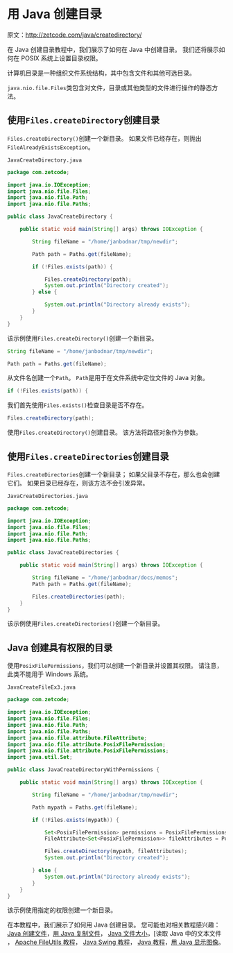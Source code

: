 # 用 Java 创建目录

原文：http://zetcode.com/java/createdirectory/

在 Java 创建目录教程中，我们展示了如何在 Java 中创建目录。 我们还将展示如何在 POSIX 系统上设置目录权限。

计算机目录是一种组织文件系统结构，其中包含文件和其他可选目录。

`java.nio.file.Files`类包含对文件，目录或其他类型的文件进行操作的静态方法。

## 使用`Files.createDirectory`创建目录

`Files.createDirectory()`创建一个新目录。 如果文件已经存在，则抛出`FileAlreadyExistsException`。

`JavaCreateDirectory.java`

```java
package com.zetcode;

import java.io.IOException;
import java.nio.file.Files;
import java.nio.file.Path;
import java.nio.file.Paths;

public class JavaCreateDirectory {

    public static void main(String[] args) throws IOException {

        String fileName = "/home/janbodnar/tmp/newdir";

        Path path = Paths.get(fileName);

        if (!Files.exists(path)) {

            Files.createDirectory(path);
            System.out.println("Directory created");
        } else {

            System.out.println("Directory already exists");
        }
    }
}

```

该示例使用`Files.createDirectory()`创建一个新目录。

```java
String fileName = "/home/janbodnar/tmp/newdir";

Path path = Paths.get(fileName);

```

从文件名创建一个`Path`。 `Path`是用于在文件系统中定位文件的 Java 对象。

```java
if (!Files.exists(path)) {

```

我们首先使用`Files.exists()`检查目录是否不存在。

```java
Files.createDirectory(path);

```

使用`Files.createDirectory()`创建目录。 该方法将路径对象作为参数。

## 使用`Files.createDirectories`创建目录

`Files.createDirectories`创建一个新目录； 如果父目录不存在，那么也会创建它们。 如果目录已经存在，则该方法不会引发异常。

`JavaCreateDirectories.java`

```java
package com.zetcode;

import java.io.IOException;
import java.nio.file.Files;
import java.nio.file.Path;
import java.nio.file.Paths;

public class JavaCreateDirectories {

    public static void main(String[] args) throws IOException {

        String fileName = "/home/janbodnar/docs/memos";
        Path path = Paths.get(fileName);

        Files.createDirectories(path);
    }
}

```

该示例使用`Files.createDirectories()`创建一个新目录。

## Java 创建具有权限的目录

使用`PosixFilePermissions`，我们可以创建一个新目录并设置其权限。 请注意，此类不能用于 Windows 系统。

`JavaCreateFileEx3.java`

```java
package com.zetcode;

import java.io.IOException;
import java.nio.file.Files;
import java.nio.file.Path;
import java.nio.file.Paths;
import java.nio.file.attribute.FileAttribute;
import java.nio.file.attribute.PosixFilePermission;
import java.nio.file.attribute.PosixFilePermissions;
import java.util.Set;

public class JavaCreateDirectoryWithPermissions {

    public static void main(String[] args) throws IOException {

        String fileName = "/home/janbodnar/tmp/newdir";

        Path mypath = Paths.get(fileName);

        if (!Files.exists(mypath)) {

            Set<PosixFilePermission> permissions = PosixFilePermissions.fromString("rwxr--r--");
            FileAttribute<Set<PosixFilePermission>> fileAttributes = PosixFilePermissions.asFileAttribute(permissions);

            Files.createDirectory(mypath, fileAttributes);
            System.out.println("Directory created");

        } else {
            System.out.println("Directory already exists");
        }
    }
}

```

该示例使用指定的权限创建一个新目录。

在本教程中，我们展示了如何用 Java 创建目录。 您可能也对相关教程感兴趣： [Java 创建文件](/java/createfile/)，[用 Java 复制文件](/java/copyfile/)， [Java 文件大小](/java/filesize/)，[读取 Java 中的文本文件[](/articles/javareadtext/) ， [Apache FileUtils 教程](/java/fileutils/)， [Java Swing 教程](/tutorials/javaswingtutorial/)， [Java 教程](/lang/java/)，[用 Java 显示图像](/java/displayimage/)。